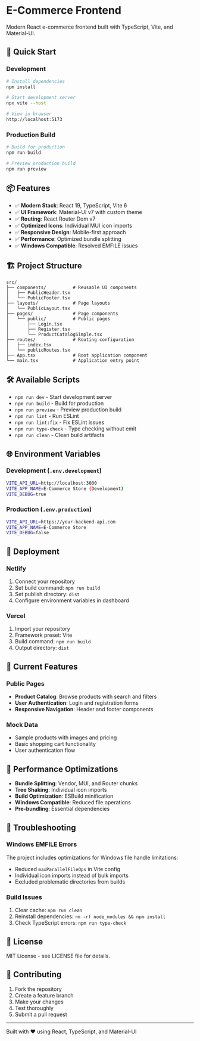 # E-Commerce Frontend

Modern React e-commerce frontend built with TypeScript, Vite, and Material-UI.

## 🚀 Quick Start

### Development
```bash
# Install dependencies
npm install

# Start development server
npx vite --host

# View in browser
http://localhost:5173
```

### Production Build
```bash
# Build for production
npm run build

# Preview production build
npm run preview
```

## 📦 Features

- ✅ **Modern Stack**: React 19, TypeScript, Vite 6
- ✅ **UI Framework**: Material-UI v7 with custom theme
- ✅ **Routing**: React Router Dom v7
- ✅ **Optimized Icons**: Individual MUI icon imports
- ✅ **Responsive Design**: Mobile-first approach
- ✅ **Performance**: Optimized bundle splitting
- ✅ **Windows Compatible**: Resolved EMFILE issues

## 🏗️ Project Structure

```
src/
├── components/          # Reusable UI components
│   ├── PublicHeader.tsx
│   └── PublicFooter.tsx
├── layouts/             # Page layouts
│   └── PublicLayout.tsx
├── pages/               # Page components
│   └── public/          # Public pages
│       ├── Login.tsx
│       ├── Register.tsx
│       └── ProductCatalogSimple.tsx
├── routes/              # Routing configuration
│   ├── index.tsx
│   └── publicRoutes.tsx
├── App.tsx              # Root application component
└── main.tsx             # Application entry point
```

## 🛠️ Available Scripts

- `npm run dev` - Start development server
- `npm run build` - Build for production
- `npm run preview` - Preview production build
- `npm run lint` - Run ESLint
- `npm run lint:fix` - Fix ESLint issues
- `npm run type-check` - Type checking without emit
- `npm run clean` - Clean build artifacts

## 🌐 Environment Variables

### Development (`.env.development`)
```bash
VITE_API_URL=http://localhost:3000
VITE_APP_NAME=E-Commerce Store (Development)
VITE_DEBUG=true
```

### Production (`.env.production`)
```bash
VITE_API_URL=https://your-backend-api.com
VITE_APP_NAME=E-Commerce Store
VITE_DEBUG=false
```

## 🚀 Deployment

### Netlify
1. Connect your repository
2. Set build command: `npm run build`
3. Set publish directory: `dist`
4. Configure environment variables in dashboard

### Vercel
1. Import your repository
2. Framework preset: Vite
3. Build command: `npm run build`
4. Output directory: `dist`

## 📱 Current Features

### Public Pages
- **Product Catalog**: Browse products with search and filters
- **User Authentication**: Login and registration forms
- **Responsive Navigation**: Header and footer components

### Mock Data
- Sample products with images and pricing
- Basic shopping cart functionality
- User authentication flow

## 🔧 Performance Optimizations

- **Bundle Splitting**: Vendor, MUI, and Router chunks
- **Tree Shaking**: Individual icon imports
- **Build Optimization**: ESBuild minification
- **Windows Compatible**: Reduced file operations
- **Pre-bundling**: Essential dependencies

## 🐛 Troubleshooting

### Windows EMFILE Errors
The project includes optimizations for Windows file handle limitations:
- Reduced `maxParallelFileOps` in Vite config
- Individual icon imports instead of bulk imports
- Excluded problematic directories from builds

### Build Issues
1. Clear cache: `npm run clean`
2. Reinstall dependencies: `rm -rf node_modules && npm install`
3. Check TypeScript errors: `npm run type-check`

## 📄 License

MIT License - see LICENSE file for details.

## 🤝 Contributing

1. Fork the repository
2. Create a feature branch
3. Make your changes
4. Test thoroughly
5. Submit a pull request

---

Built with ❤️ using React, TypeScript, and Material-UI
